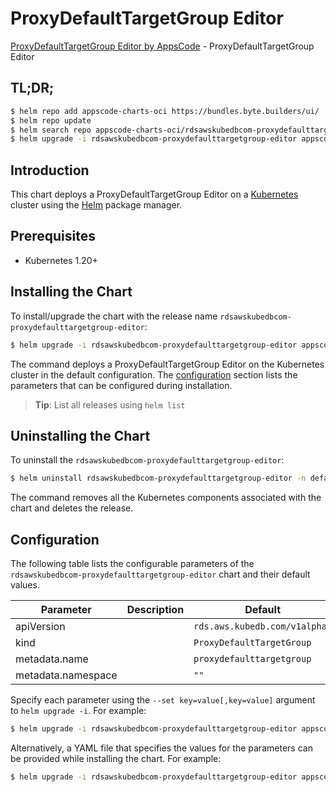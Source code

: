 # ProxyDefaultTargetGroup Editor

[ProxyDefaultTargetGroup Editor by AppsCode](https://byte.builders) - ProxyDefaultTargetGroup Editor

## TL;DR;

```bash
$ helm repo add appscode-charts-oci https://bundles.byte.builders/ui/
$ helm repo update
$ helm search repo appscode-charts-oci/rdsawskubedbcom-proxydefaulttargetgroup-editor --version=v0.4.20
$ helm upgrade -i rdsawskubedbcom-proxydefaulttargetgroup-editor appscode-charts-oci/rdsawskubedbcom-proxydefaulttargetgroup-editor -n default --create-namespace --version=v0.4.20
```

## Introduction

This chart deploys a ProxyDefaultTargetGroup Editor on a [Kubernetes](http://kubernetes.io) cluster using the [Helm](https://helm.sh) package manager.

## Prerequisites

- Kubernetes 1.20+

## Installing the Chart

To install/upgrade the chart with the release name `rdsawskubedbcom-proxydefaulttargetgroup-editor`:

```bash
$ helm upgrade -i rdsawskubedbcom-proxydefaulttargetgroup-editor appscode-charts-oci/rdsawskubedbcom-proxydefaulttargetgroup-editor -n default --create-namespace --version=v0.4.20
```

The command deploys a ProxyDefaultTargetGroup Editor on the Kubernetes cluster in the default configuration. The [configuration](#configuration) section lists the parameters that can be configured during installation.

> **Tip**: List all releases using `helm list`

## Uninstalling the Chart

To uninstall the `rdsawskubedbcom-proxydefaulttargetgroup-editor`:

```bash
$ helm uninstall rdsawskubedbcom-proxydefaulttargetgroup-editor -n default
```

The command removes all the Kubernetes components associated with the chart and deletes the release.

## Configuration

The following table lists the configurable parameters of the `rdsawskubedbcom-proxydefaulttargetgroup-editor` chart and their default values.

|     Parameter      | Description |                 Default                  |
|--------------------|-------------|------------------------------------------|
| apiVersion         |             | <code>rds.aws.kubedb.com/v1alpha1</code> |
| kind               |             | <code>ProxyDefaultTargetGroup</code>     |
| metadata.name      |             | <code>proxydefaulttargetgroup</code>     |
| metadata.namespace |             | <code>""</code>                          |


Specify each parameter using the `--set key=value[,key=value]` argument to `helm upgrade -i`. For example:

```bash
$ helm upgrade -i rdsawskubedbcom-proxydefaulttargetgroup-editor appscode-charts-oci/rdsawskubedbcom-proxydefaulttargetgroup-editor -n default --create-namespace --version=v0.4.20 --set apiVersion=rds.aws.kubedb.com/v1alpha1
```

Alternatively, a YAML file that specifies the values for the parameters can be provided while
installing the chart. For example:

```bash
$ helm upgrade -i rdsawskubedbcom-proxydefaulttargetgroup-editor appscode-charts-oci/rdsawskubedbcom-proxydefaulttargetgroup-editor -n default --create-namespace --version=v0.4.20 --values values.yaml
```
